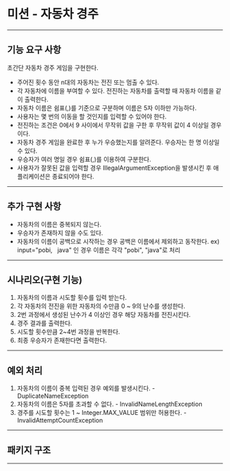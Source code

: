 # 미션 - 자동차 경주
***

## 기능 요구 사항
초간단 자동차 경주 게임을 구현한다.

- 주어진 횟수 동안 n대의 자동차는 전진 또는 멈출 수 있다.
- 각 자동차에 이름을 부여할 수 있다. 전진하는 자동차를 출력할 때 자동차 이름을 같이 출력한다.
- 자동차 이름은 쉼표(,)를 기준으로 구분하며 이름은 5자 이하만 가능하다.
- 사용자는 몇 번의 이동을 할 것인지를 입력할 수 있어야 한다.
- 전진하는 조건은 0에서 9 사이에서 무작위 값을 구한 후 무작위 값이 4 이상일 경우이다.
- 자동차 경주 게임을 완료한 후 누가 우승했는지를 알려준다. 우승자는 한 명 이상일 수 있다.
- 우승자가 여러 명일 경우 쉼표(,)를 이용하여 구분한다.
- 사용자가 잘못된 값을 입력할 경우 IllegalArgumentException을 발생시킨 후 애플리케이션은 종료되어야 한다.
***

## 추가 구현 사항
- 자동차의 이름은 중복되지 않는다.
- 우승자가 존재하지 않을 수도 있다.
- 자동차의 이름이 공백으로 시작하는 경우 공백은 이름에서 제외하고 동작한다. ex) input="pobi,&nbsp;&nbsp;&nbsp;java" 인 경우 이름은 각각 "pobi", "java"로 처리

***

## 시나리오(구현 기능)
1. 자동차의 이름과 시도할 횟수를 입력 받는다.
2. 각 자동차의 전진을 위한 자동차의 수만큼 0 ~ 9의 난수를 생성한다.
3. 2번 과정에서 생성된 난수가 4 이상인 경우 해당 자동차를 전진시킨다.
4. 경주 결과를 출력한다.
5. 시도할 횟수만큼 2~4번 과정을 반복한다.
6. 최종 우승자가 존재한다면 출력한다.
***

## 예외 처리
1. 자동차의 이름이 중복 입력된 경우 예외를 발생시킨다. - DuplicateNameException
2. 자동차의 이름은 5자를 초과할 수 없다. - InvalidNameLengthException 
3. 경주를 시도할 횟수는 1 ~ Integer.MAX_VALUE 범위만 허용한다. - InvalidAttemptCountException

***

## 패키지 구조

***